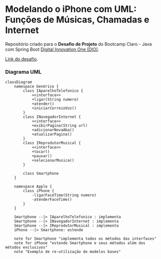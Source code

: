 # Modelando o iPhone com UML: Funções de Músicas, Chamadas e Internet

Repositório criado para o **Desafio de Projeto** do Bootcamp Claro - Java com Spring Boot [Digital Innovation One (DIO)](https://www.dio.me/).

[Link do desafio](https://github.com/digitalinnovationone/trilha-java-basico/tree/main/desafios/poo).

### Diagrama UML

```mermaid
classDiagram
    namespace Genérico {
        class IAparelhoTelefonico {
            <<interface>>
            +ligar(String numero)
            +atender()
            +iniciarCorreioVoz()
        }
        class INavegadorInternet {
            <<interface>>
            +exibirPagina(String url)
            +adicionarNovaAba()
            +atualizarPagina()
        }
        class IReprodutorMusical {
            <<interface>>
            +tocar()
            +pausar()
            +selecionarMusica()
        }

        class Smartphone
    }
    
    namespace Apple {
        class iPhone {
            -ligarFaceTime(String numero)
            -atenderFaceTime()
        }
    }

    Smartphone --|> IAparelhoTelefonico : implementa
    Smartphone --|> INavegadorInternet : implementa
    Smartphone --|> IReprodutorMusical : implementa
    iPhone --|> Smartphone: estende
    
    note for Smartphone "implementa todos os métodos das interfaces"
    note for iPhone "estende Smartphone e seus métodos além dos métodos exclusivos"
    note "Exemplo de re-utilização de modelos bases"
```